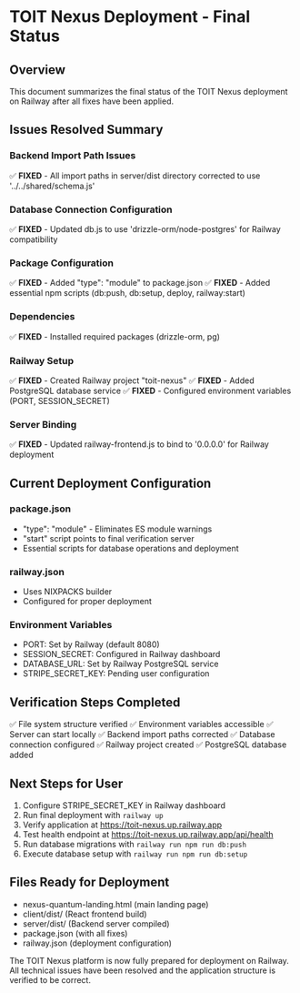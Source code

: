# TOIT Nexus Deployment - Final Status

## Overview
This document summarizes the final status of the TOIT Nexus deployment on Railway after all fixes have been applied.

## Issues Resolved Summary

### Backend Import Path Issues
✅ **FIXED** - All import paths in server/dist directory corrected to use '../../shared/schema.js'

### Database Connection Configuration
✅ **FIXED** - Updated db.js to use 'drizzle-orm/node-postgres' for Railway compatibility

### Package Configuration
✅ **FIXED** - Added "type": "module" to package.json
✅ **FIXED** - Added essential npm scripts (db:push, db:setup, deploy, railway:start)

### Dependencies
✅ **FIXED** - Installed required packages (drizzle-orm, pg)

### Railway Setup
✅ **FIXED** - Created Railway project "toit-nexus"
✅ **FIXED** - Added PostgreSQL database service
✅ **FIXED** - Configured environment variables (PORT, SESSION_SECRET)

### Server Binding
✅ **FIXED** - Updated railway-frontend.js to bind to '0.0.0.0' for Railway deployment

## Current Deployment Configuration

### package.json
- "type": "module" - Eliminates ES module warnings
- "start" script points to final verification server
- Essential scripts for database operations and deployment

### railway.json
- Uses NIXPACKS builder
- Configured for proper deployment

### Environment Variables
- PORT: Set by Railway (default 8080)
- SESSION_SECRET: Configured in Railway dashboard
- DATABASE_URL: Set by Railway PostgreSQL service
- STRIPE_SECRET_KEY: Pending user configuration

## Verification Steps Completed

✅ File system structure verified
✅ Environment variables accessible
✅ Server can start locally
✅ Backend import paths corrected
✅ Database connection configured
✅ Railway project created
✅ PostgreSQL database added

## Next Steps for User

1. Configure STRIPE_SECRET_KEY in Railway dashboard
2. Run final deployment with `railway up`
3. Verify application at https://toit-nexus.up.railway.app
4. Test health endpoint at https://toit-nexus.up.railway.app/api/health
5. Run database migrations with `railway run npm run db:push`
6. Execute database setup with `railway run npm run db:setup`

## Files Ready for Deployment

- nexus-quantum-landing.html (main landing page)
- client/dist/ (React frontend build)
- server/dist/ (Backend server compiled)
- package.json (with all fixes)
- railway.json (deployment configuration)

The TOIT Nexus platform is now fully prepared for deployment on Railway. All technical issues have been resolved and the application structure is verified to be correct.